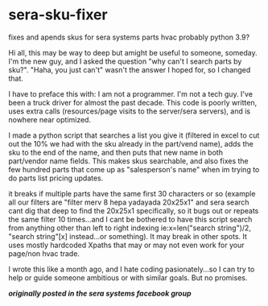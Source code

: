 # sera-sku-fixer
fixes and apends skus for sera systems parts hvac probably python 3.9?


Hi all, this may be way to deep but amight be useful to someone, someday. I'm the new guy, and I asked the question "why can't I search parts by sku?". "Haha, you just can't" wasn't the answer I hoped for, so I changed that.

I have to preface this with: I am not a programmer. I'm not a tech guy. I've been a truck driver for almost the past decade. This code is poorly written, uses extra calls (resources/page visits to the server/sera servers), and is nowhere near optimized.

I made a python script that searches a list you give it (filtered in excel to cut out the 10% we had with the sku already in the part/vend name), adds the sku to the end of the name, and then puts that new name in both part/vendor name fields. This makes skus searchable, and also fixes the few hundred parts that come up as "salesperson's name" when im trying to do parts list pricing updates.

it breaks if multiple parts have the same first 30 characters or so (example all our filters are "filter merv 8 hepa yadayada 20x25x1" and sera search cant dig that deep to find the 20x25x1 specifically, so it bugs out or repeats the same filter 10 times...and I cant be bothered to have this script search from anything other than left to right indexing ie:x=len("search string")/2, "search string"[x] instead...or something). It may break in other spots. It uses mostly hardcoded Xpaths that may or may not even work for your page/non hvac trade.

I wrote this like a month ago, and I hate coding pasionately...so I can try to help or guide someone ambitious or with similar goals. But no promises.


***originally posted in the sera systems facebook group***
